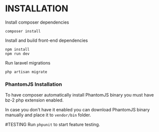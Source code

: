 # INSTALLATION
Install composer dependencies
```
composer install
```
Install and build front-end dependencies
```
npm install
npm run dev
```
Run laravel migrations
```
php artisan migrate
```

### PhantomJS Installation
To have composer automatically install PhantomJS binary you must have bz-2 php extension enabled.

In case you don't have it enabled you can download PhantomJS binary manually and place it to `vendor/bin` folder.

#TESTING
Run `phpunit` to start feature testing.